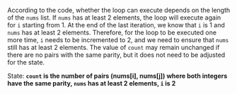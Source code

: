 According to the code, whether the loop can execute depends on the length of the `nums` list. If `nums` has at least 2 elements, the loop will execute again for `i` starting from 1. At the end of the last iteration, we know that `i` is 1 and `nums` has at least 2 elements. Therefore, for the loop to be executed one more time, `i` needs to be incremented to 2, and we need to ensure that `nums` still has at least 2 elements. The value of `count` may remain unchanged if there are no pairs with the same parity, but it does not need to be adjusted for the state.

State: **`count` is the number of pairs (nums[i], nums[j]) where both integers have the same parity, `nums` has at least 2 elements, `i` is 2**
